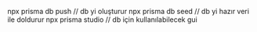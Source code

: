 npx prisma db push // db yi oluşturur
npx prisma db seed // db yi hazır veri ile doldurur
npx prisma studio // db için kullanılabilecek gui
